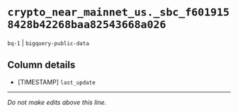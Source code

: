 # `crypto_near_mainnet_us._sbc_f6019158428b42268baa82543668a026`
`bq-1` | `bigquery-public-data`

## Column details
* [TIMESTAMP] `last_update`

-------------------------------------------------------------------------------
*Do not make edits above this line.*
